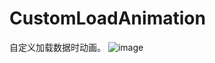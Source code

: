 # CustomLoadAnimation

自定义加载数据时动画。
![image](https://github.com/553559555/CustomLoadAnimation/GIF/123456.gif)

